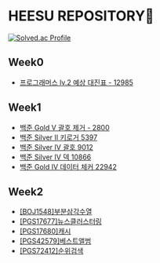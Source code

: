 # HEESU REPOSITORY🌝
[![Solved.ac Profile](http://mazassumnida.wtf/api/v2/generate_badge?boj=s007kk)](https://solved.ac/s007kk/)


## Week0
- [프로그래머스 lv.2 예상 대진표 - 12985 ](./Week0/프로그래머스/[PGS12985]%20예상대진표/README.md)

## Week1
- [백준 Gold V 괄호 제거 - 2800 ](./Week1/[BOJ2800]괄호제거/README.md)
- [백준 Silver II 키로거 5397 ](./Week1/[BOJ5397]키로거/README.md)
- [백준 Silver IV 괄호 9012 ](./Week1/[BOJ9012]괄호/README.md)
- [백준 Silver IV 덱 10866 ](./Week1/[BOJ10866]덱/README.md)
- [백준 Gold IV 데이터 체커 22942](./Week1/[BOJ22942]데이터체커/README.md)

## Week2
- [[BOJ1548]부분삼각수열](./Week2/[BOJ1548]부분삼각수열/README.md)
- [[PGS17677]뉴스클러스터링](./Week2/[PGS17677]뉴스클러스터링/README.md)
- [[PGS17680]캐시](./Week2/[PGS17680]캐시/README.md)
- [[PGS42579]베스트앨범](./Week2/[PGS42579]베스트앨범/README.md)
- [[PGS72412]순위검색](./Week2/[PGS72412]순위검색/README.md)